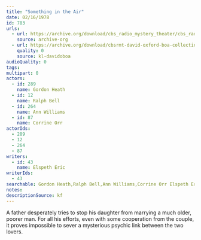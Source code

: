 ```yaml
---
title: "Something in the Air"
date: 02/16/1978
id: 783
urls: 
  - url: https://archive.org/download/cbs_radio_mystery_theater/cbs_radio_mystery_theater-0751-0800.zip/cbs_radio_mystery_theater-0751-0800%2Fcbsrmt_0783_something_in_the_air.mp3
    source: archive-org
  - url: https://archive.org/download/cbsrmt-david-oxford-boa-collection/CBSRMT-780216-0783-Something-in-the-Air-(128-48)_WBBM-JE-{BoA}.mp3
    quality: 0
    source: kl-davidoboa
audioQuality: 0
tags: 
multipart: 0
actors:  
  - id: 289
    name: Gordon Heath  
  - id: 12
    name: Ralph Bell  
  - id: 264
    name: Ann Williams  
  - id: 87
    name: Corrine Orr
actorIds:  
  - 289  
  - 12  
  - 264  
  - 87
writers:  
  - id: 43
    name: Elspeth Eric
writerIds:  
  - 43
searchable: Gordon Heath,Ralph Bell,Ann Williams,Corrine Orr Elspeth Eric
notes: 
descriptionSource: kf
---
```

A father desperately tries to stop his daughter from marrying a much older, poorer man. For all his efforts, even with some cooperation from the couple, it proves impossible to sever a mysterious psychic link between the two lovers.